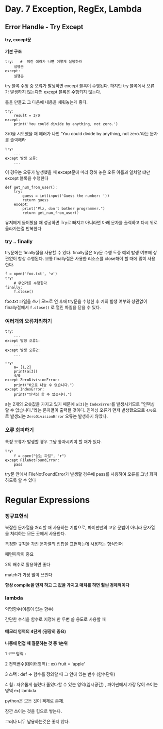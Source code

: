 # Day. 7 Exception, RegEx, Lambda





## Error Handle - Try Except

#### try, except문

**기본 구조**

```
try:   #  이런 에러가 나면 이렇게 실행하라
    실행문
except:
    실행문
```

try 블록 수행 중 오류가 발생하면 except 블록이 수행된다. 하지만 try 블록에서 오류가 발생하지 않는다면 except 블록은 수행되지 않는다.



틀을 만들고 그 다음에 내용을 채워놓는게 좋다.

```
try:
    result = 3/0
except:
    print('You could divide by anything, not zero.')
```

 3/0을 시도했을 때 에러가 나면 'You could divide by anything, not zero.'라는 문자를 출력해라



```
try:
	...
except 발생 오류:
	...
```

이 경우는 오류가 발생했을 때 except문에 미리 정해 놓은 오류 이름과 일치할 떄만 except 블록을 수행한다



```
def get_num_from_user():
    try:               
        guess = int(input('Guess the number: '))
        return guess
    except:
        print("Plz, don't bother programmer.")
        return get_num_from_user()
```

유저에게 물어봤을 때 성공하면 Try로 빠지고  아니라면 아래 문자를 출력하고 다시 위로 올라가는걸 반복한다 





### try .. finally

try문에는 finally절을 사용할 수 있다. finally절은 try문 수행 도중 예외 발생 여부에 상관없이 항상 수행된다. 보통 finally절은 사용한 리소스를 close해야 할 때에 많이 사용한다.

```
f = open('foo.txt', 'w')
try:
	# 무언가를 수행한다
finally:
	f.close()
```

foo.txt 파일을 쓰기 모드로 연 후에 try문을 수행한 후 예외 발생 여부와 상관없이 finally절에서 `f.close()` 로 열린 파일을 닫을 수 있다.



### 여러개의 오류처리하기

```
try:
	...
except 발생 오류1:
	...
except 발생 오류2:
	...
```



```
try:
	a= [1,2]
	print(a[3])
	4/0
except ZeroDivisionError:
	print("0으로 나눌 수 없습니다.")
except IndexError:
	print("인덱싱 할 수 없습니다.")
```

a는 2개의 요솟값을 가지고 있기 때문에 `a[3]`는 `IndexError`를 발생시키므로 "인덱싱할 수 없습니다."라는 문자열이 출력될 것이다. 인덱싱 오류가 먼저 발생했으므로 `4/0`으로 발생되는 `ZeroDivisionError` 오류는 발생하지 않았다.



### 오류 회피하기

특정 오류가 발생할 경우 그냥 통과시켜야 할 때가 있다.

```
try:
	f = open("없는 파일", "r")
except FileNotFoundError:
	pass
```

try문 안에서 FileNotFoundError가 발생할 경우에 pass를 사용하여 오류를 그냥 회피하도록 할 수 있다







# Regular Expressions

### 정규표현식

복잡한 문자열을 처리할 때 사용하는 기법으로, 파이썬만의 고유 문법이 아니라 문자열을 처리하는 모든 곳에서 사용한다.

특정한 규칙을 가진 문자열의 집합을 표현하는데 사용하는 형식언어

패턴파악이 중요

2의 배수로 활용하면 좋다

match가 가장 많이 쓰인다

**항상 compile을 먼저 하고 그 값을 가지고 매치를 하면 훨씬 경제적이다**





### lambda

익명함수(이름이 없는 함수)

간단한 수식을 함수로 지정해 한 두번 쓸 용도로 사용할 때



#### 메모리 영역의 4단계 (굉장히 중요)

**나중에 면접 때 질문하는 것 중 1순위**

1 코드영역 : 

2 전역변수(데이터영역) : ex)  fruit = 'apple'

3 스택  : def -> 함수를 정의할 때 그 안에 있는 변수 (함수단위)

4 힙 :  자유롭게 늘렸다 줄였다할 수 있는 영역(임시공간) , 파이썬에서 가장 많이 쓰이는 영역 ex) lambda



python은 모든 것이 객체로 존재.

잠깐 쓰이는 것을 힙으로 쌓는다.

그러나 너무 남용하는것은 좋지 않다.





